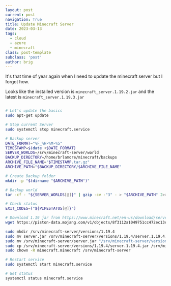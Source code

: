 ```yaml
---
layout: post
current: post
navigation: True
title: Update Minecraft Server
date: 2023-03-13
tags: 
  - cloud
  - azure
  - minecraft
class: post-template
subclass: 'post'
author: brig
---
```


It's that time of year again when I need to update the minecraft server but I forgot how.

Looks like the installed version is `minecraft_server.1.19.2.jar` and the latest is `minecraft_server.1.19.3.jar`

```bash

# Let's update the basics
sudo apt-get update

# Stop current Server
sudo systemctl stop minecraft.service

# Backup server
DATE_FORMAT="%F_%H-%M-%S"
TIMESTAMP=$(date +$DATE_FORMAT)
SERVER_WORLDS=/srv/minecraft-server/world
BACKUP_DIRECTORY=/home/brlamore/minecraft/backups
ARCHIVE_FILE_NAME="$TIMESTAMP.tar.gz"
ARCHIVE_PATH="$BACKUP_DIRECTORY/$ARCHIVE_FILE_NAME"

# Create Backup folder
mkdir -p "$(dirname "$ARCHIVE_PATH")"

# Backup world
tar -cf - "${SERVER_WORLDS[@]}" | gzip -cv -"3" - > "$ARCHIVE_PATH" 2>> /dev/null

# Check status
EXIT_CODES=("${PIPESTATUS[@]}")

# Download 1.19 jar from https://www.minecraft.net/en-us/download/server
wget https://piston-data.mojang.com/v1/objects/8f3112a1049751cc472ec13e397eade5336ca7ae/server.jar

sudo mkdir /srv/minecraft-server/versions/1.19.4
sudo mv server.jar /srv/minecraft-server/versions/1.19.4/server.1.19.4.jar
sudo mv /srv/minecraft-server/server.jar "/srv/minecraft-server/versions/old/server.old.$TIMESTAMP.jar"
sudo cp /srv/minecraft-server/versions/1.19.4/server.1.19.4.jar /srv/minecraft-server/server.jar
sudo chown -R minecraft.minecraft /srv/minecraft-server

# Restart service
sudo systemctl start minecraft.service

# Get status
systemctl status minecraft.service 

```

